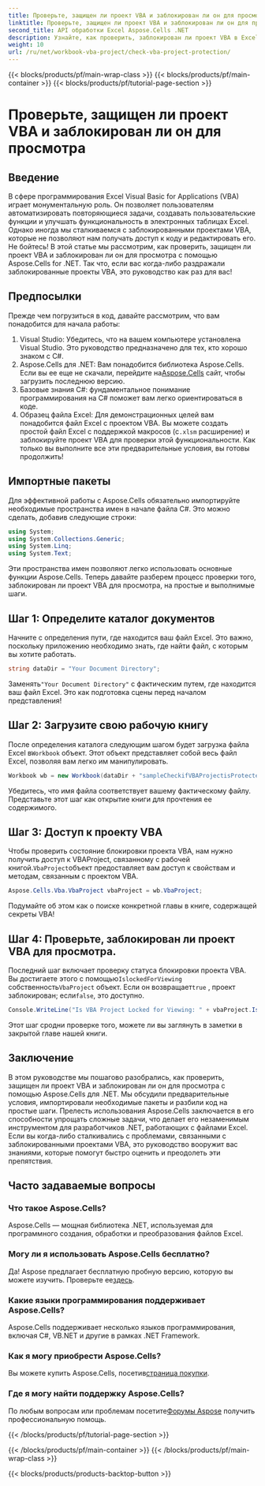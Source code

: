```yaml
---
title: Проверьте, защищен ли проект VBA и заблокирован ли он для просмотра
linktitle: Проверьте, защищен ли проект VBA и заблокирован ли он для просмотра
second_title: API обработки Excel Aspose.Cells .NET
description: Узнайте, как проверить, заблокирован ли проект VBA в Excel, используя Aspose.Cells для .NET, с помощью нашего комплексного пошагового руководства. Раскройте свой потенциал.
weight: 10
url: /ru/net/workbook-vba-project/check-vba-project-protection/
---
```


{{< blocks/products/pf/main-wrap-class >}}
{{< blocks/products/pf/main-container >}}
{{< blocks/products/pf/tutorial-page-section >}}

# Проверьте, защищен ли проект VBA и заблокирован ли он для просмотра

## Введение
В сфере программирования Excel Visual Basic for Applications (VBA) играет монументальную роль. Он позволяет пользователям автоматизировать повторяющиеся задачи, создавать пользовательские функции и улучшать функциональность в электронных таблицах Excel. Однако иногда мы сталкиваемся с заблокированными проектами VBA, которые не позволяют нам получать доступ к коду и редактировать его. Не бойтесь! В этой статье мы рассмотрим, как проверить, защищен ли проект VBA и заблокирован ли он для просмотра с помощью Aspose.Cells for .NET. Так что, если вас когда-либо раздражали заблокированные проекты VBA, это руководство как раз для вас!
## Предпосылки
Прежде чем погрузиться в код, давайте рассмотрим, что вам понадобится для начала работы:
1. Visual Studio: Убедитесь, что на вашем компьютере установлена Visual Studio. Это руководство предназначено для тех, кто хорошо знаком с C#.
2.  Aspose.Cells для .NET: Вам понадобится библиотека Aspose.Cells. Если вы ее еще не скачали, перейдите на[Aspose.Cells](https://releases.aspose.com/cells/net/) сайт, чтобы загрузить последнюю версию.
3. Базовые знания C#: фундаментальное понимание программирования на C# поможет вам легко ориентироваться в коде.
4.  Образец файла Excel: Для демонстрационных целей вам понадобится файл Excel с проектом VBA. Вы можете создать простой файл Excel с поддержкой макросов (с`.xlsm` расширение) и заблокируйте проект VBA для проверки этой функциональности.
Как только вы выполните все эти предварительные условия, вы готовы продолжить!
## Импортные пакеты
Для эффективной работы с Aspose.Cells обязательно импортируйте необходимые пространства имен в начале файла C#. Это можно сделать, добавив следующие строки:
```csharp
using System;
using System.Collections.Generic;
using System.Linq;
using System.Text;
```
Эти пространства имен позволяют легко использовать основные функции Aspose.Cells.
Теперь давайте разберем процесс проверки того, заблокирован ли проект VBA для просмотра, на простые и выполнимые шаги.
## Шаг 1: Определите каталог документов
Начните с определения пути, где находится ваш файл Excel. Это важно, поскольку приложению необходимо знать, где найти файл, с которым вы хотите работать.
```csharp
string dataDir = "Your Document Directory";
```
 Заменять`"Your Document Directory"` с фактическим путем, где находится ваш файл Excel. Это как подготовка сцены перед началом представления!
## Шаг 2: Загрузите свою рабочую книгу
 После определения каталога следующим шагом будет загрузка файла Excel в`Workbook` объект. Этот объект представляет собой весь файл Excel, позволяя вам легко им манипулировать.
```csharp
Workbook wb = new Workbook(dataDir + "sampleCheckifVBAProjectisProtected.xlsm");
```
Убедитесь, что имя файла соответствует вашему фактическому файлу. Представьте этот шаг как открытие книги для прочтения ее содержимого.
## Шаг 3: Доступ к проекту VBA
 Чтобы проверить состояние блокировки проекта VBA, нам нужно получить доступ к VBAProject, связанному с рабочей книгой.`VbaProject`объект предоставляет вам доступ к свойствам и методам, связанным с проектом VBA.
```csharp
Aspose.Cells.Vba.VbaProject vbaProject = wb.VbaProject;
```
Подумайте об этом как о поиске конкретной главы в книге, содержащей секреты VBA!
## Шаг 4: Проверьте, заблокирован ли проект VBA для просмотра.
 Последний шаг включает проверку статуса блокировки проекта VBA. Вы достигаете этого с помощью`IslockedForViewing` собственность`VbaProject` объект. Если он возвращает`true` , проект заблокирован; если`false`, это доступно.
```csharp
Console.WriteLine("Is VBA Project Locked for Viewing: " + vbaProject.IslockedForViewing);
```
Этот шаг сродни проверке того, можете ли вы заглянуть в заметки в закрытой главе нашей книги.
## Заключение
В этом руководстве мы пошагово разобрались, как проверить, защищен ли проект VBA и заблокирован ли он для просмотра с помощью Aspose.Cells для .NET. Мы обсудили предварительные условия, импортировали необходимые пакеты и разбили код на простые шаги. Прелесть использования Aspose.Cells заключается в его способности упрощать сложные задачи, что делает его незаменимым инструментом для разработчиков .NET, работающих с файлами Excel.
Если вы когда-либо сталкивались с проблемами, связанными с заблокированными проектами VBA, это руководство вооружит вас знаниями, которые помогут быстро оценить и преодолеть эти препятствия.
## Часто задаваемые вопросы
### Что такое Aspose.Cells?
Aspose.Cells — мощная библиотека .NET, используемая для программного создания, обработки и преобразования файлов Excel.
### Могу ли я использовать Aspose.Cells бесплатно?
 Да! Aspose предлагает бесплатную пробную версию, которую вы можете изучить. Проверьте ее[здесь](https://releases.aspose.com/).
### Какие языки программирования поддерживает Aspose.Cells?
Aspose.Cells поддерживает несколько языков программирования, включая C#, VB.NET и другие в рамках .NET Framework.
### Как я могу приобрести Aspose.Cells?
 Вы можете купить Aspose.Cells, посетив[страница покупки](https://purchase.aspose.com/buy).
### Где я могу найти поддержку Aspose.Cells?
 По любым вопросам или проблемам посетите[Форумы Aspose](https://forum.aspose.com/c/cells/9) получить профессиональную помощь.

{{< /blocks/products/pf/tutorial-page-section >}}

{{< /blocks/products/pf/main-container >}}
{{< /blocks/products/pf/main-wrap-class >}}

{{< blocks/products/products-backtop-button >}}
